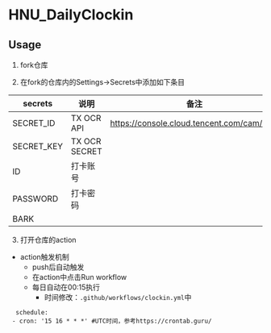 # HNU_DailyClockin

## Usage

1. fork仓库

2. 在fork的仓库内的Settings->Secrets中添加如下条目

| secrets          | 说明           | 备注                                                   |
| ---------------- | -------------- | ------------------------------------------------------ |
| SECRET_ID    | TX OCR API    |     https://console.cloud.tencent.com/cam/capi                                                 |
| SECRET_KEY | TX OCR SECRET |                                                        |
| ID         | 打卡账号       |                                                        |
| PASSWORD   | 打卡密码       |                                                        |
| BARK |   |  |

3. 打开仓库的action
+ action触发机制
	+ push后自动触发 
	+ 在action中点击Run workflow
	+ 每日自动在00:15执行
		+ 时间修改：`.github/workflows/clockin.yml`中

```
  schedule:
 - cron: '15 16 * * *' #UTC时间，参考https://crontab.guru/
```
